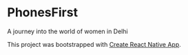 # PhonesFirst
A journey into the world of women in Delhi

This project was bootstrapped with [Create React Native App](https://github.com/react-community/create-react-native-app).
